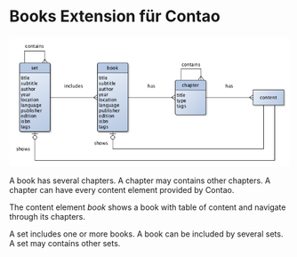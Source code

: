 Books Extension für Contao
==========================

![Entity relationship model](entity-relationship-model.png)

A book has several chapters. A chapter may contains other chapters. A chapter
can have every content element provided by Contao.

The content element _book_ shows a book with table of content and navigate through
its chapters.

A set includes one or more books. A book can be included by several sets. A set
may contains other sets.
